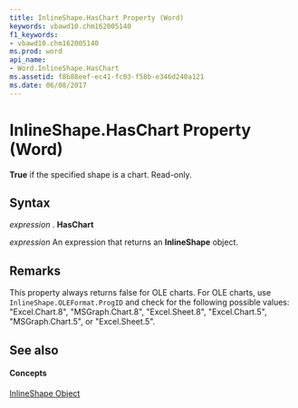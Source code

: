 ```yaml
---
title: InlineShape.HasChart Property (Word)
keywords: vbawd10.chm162005140
f1_keywords:
- vbawd10.chm162005140
ms.prod: word
api_name:
- Word.InlineShape.HasChart
ms.assetid: f8b88eef-ec41-fc03-f58b-e346d240a121
ms.date: 06/08/2017
---
```



# InlineShape.HasChart Property (Word)

 **True** if the specified shape is a chart. Read-only.


## Syntax

 _expression_ . **HasChart**

 _expression_ An expression that returns an **InlineShape** object.


## Remarks

This property always returns false for OLE charts. For OLE charts, use  `InlineShape.OLEFormat.ProgID` and check for the following possible values: "Excel.Chart.8", "MSGraph.Chart.8", "Excel.Sheet.8", "Excel.Chart.5", "MSGraph.Chart.5", or "Excel.Sheet.5".


## See also


#### Concepts


[InlineShape Object](Word.InlineShape.md)

